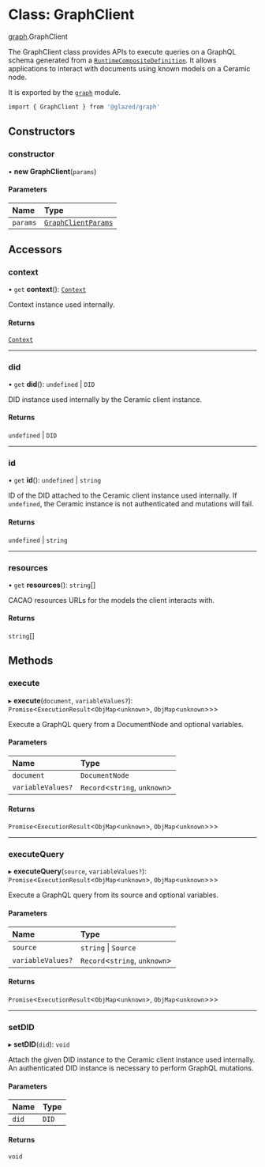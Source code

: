 # Class: GraphClient

[graph](../modules/graph.md).GraphClient

The GraphClient class provides APIs to execute queries on a GraphQL schema generated from a
[`RuntimeCompositeDefinition`](../modules/types.md#runtimecompositedefinition). It allows applications
to interact with documents using known models on a Ceramic node.

It is exported by the [`graph`](../modules/graph.md) module.

```sh
import { GraphClient } from '@glazed/graph'
```

## Constructors

### constructor

• **new GraphClient**(`params`)

#### Parameters

| Name | Type |
| :------ | :------ |
| `params` | [`GraphClientParams`](../modules/graph.md#graphclientparams) |

## Accessors

### context

• `get` **context**(): [`Context`](graph.Context.md)

Context instance used internally.

#### Returns

[`Context`](graph.Context.md)

___

### did

• `get` **did**(): `undefined` \| `DID`

DID instance used internally by the Ceramic client instance.

#### Returns

`undefined` \| `DID`

___

### id

• `get` **id**(): `undefined` \| `string`

ID of the DID attached to the Ceramic client instance used internally. If `undefined`, the
Ceramic instance is not authenticated and mutations will fail.

#### Returns

`undefined` \| `string`

___

### resources

• `get` **resources**(): `string`[]

CACAO resources URLs for the models the client interacts with.

#### Returns

`string`[]

## Methods

### execute

▸ **execute**(`document`, `variableValues?`): `Promise`<`ExecutionResult`<`ObjMap`<`unknown`\>, `ObjMap`<`unknown`\>\>\>

Execute a GraphQL query from a DocumentNode and optional variables.

#### Parameters

| Name | Type |
| :------ | :------ |
| `document` | `DocumentNode` |
| `variableValues?` | `Record`<`string`, `unknown`\> |

#### Returns

`Promise`<`ExecutionResult`<`ObjMap`<`unknown`\>, `ObjMap`<`unknown`\>\>\>

___

### executeQuery

▸ **executeQuery**(`source`, `variableValues?`): `Promise`<`ExecutionResult`<`ObjMap`<`unknown`\>, `ObjMap`<`unknown`\>\>\>

Execute a GraphQL query from its source and optional variables.

#### Parameters

| Name | Type |
| :------ | :------ |
| `source` | `string` \| `Source` |
| `variableValues?` | `Record`<`string`, `unknown`\> |

#### Returns

`Promise`<`ExecutionResult`<`ObjMap`<`unknown`\>, `ObjMap`<`unknown`\>\>\>

___

### setDID

▸ **setDID**(`did`): `void`

Attach the given DID instance to the Ceramic client instance used internally. An authenticated
DID instance is necessary to perform GraphQL mutations.

#### Parameters

| Name | Type |
| :------ | :------ |
| `did` | `DID` |

#### Returns

`void`
